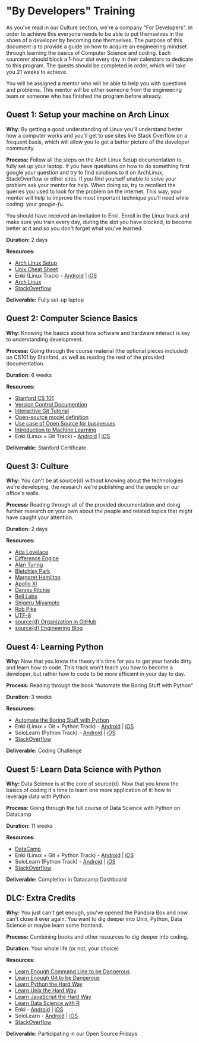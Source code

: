 # "By Developers" Training

As you've read in our Culture section, we're a company "For Developers". In order to achieve this everyone needs to be able to put themselves in the shoes of a developer by becoming one themselves.
The purpose of this document is to provide a guide on how to acquire an engineering mindset through learning the basics of Computer Science and coding. Each sourcerer should block a 1-hour slot every day in their calendars to dedicate to this program. The quests should be completed in order, which will take you 21 weeks to achieve.

You will be assigned a mentor who will be able to help you with questions and problems. This mentor will be either someone from the engineering team or someone who has finished the program before already.


## Quest 1: Setup your machine on Arch Linux

**Why:** By getting a good understanding of Linux you'll understand better how a computer works and you'll get to use sites like Stack Overflow on a frequent basis, which will allow you to get a better picture of the developer community.

**Process:** Follow all the steps on the Arch Linux Setup documentation to fully set up your laptop. If you have questions on how to do something first google your question and try to find solutions to it on ArchLinux, StackOverflow or other sites. If you find yourself unable to solve your problem ask your mentor for help. When doing so, try to recollect the queries you used to look for the problem on the internet. This way, your mentor will help to improve the most important technique you’ll need while coding: your _google-fu_.

You should have received an invitation to Enki. Enroll in the Linux track and make sure you train every day, during the slot you have blocked, to become better at it and so you don't forget what you've learned.

**Duration:** 2 days

**Resources:**

* [Arch Linux Setup](https://github.com/src-d/guide/blob/master/talent/by-developers-training/arch-linux-setup.md)
* [Unix Cheat Sheet](http://cheatsheetworld.com/programming/unix-linux-cheat-sheet/)
* Enki (Linux Track) - [Android](https://play.google.com/store/apps/details?id=com.enki.insights&hl=en) | [iOS](https://itunes.apple.com/us/app/enki-improve-programming-skills-learn-to-code/id993753145?mt=8)
* [Arch Linux](https://wiki.archlinux.org/)
* [StackOverflow](https://stackoverflow.com/)

**Deliverable:** Fully set-up laptop

## Quest 2: Computer Science Basics

**Why:** Knowing the basics about how software and hardware interact is key to understanding development.

**Process:** Going through the course material (the optional pieces included) on CS101 by Stanford, as well as reading the rest of the provided documentation.

**Duration:** 6 weeks

**Resources:**

* [Stanford CS 101](http://online.stanford.edu/course/computer-science-101-self-paced)
* [Version Control Documention](https://www.atlassian.com/git/tutorials/what-is-version-control)
* [Interactive Git Tutorial](https://try.github.io/levels/1/challenges/1)
* [Open-source model definition](https://en.wikipedia.org/wiki/Open-source_model)
* [Use case of Open Source for businesses](https://opensource.org/advocacy/case_for_business.php)
* [Introduction to Machine Learning](http://www.r2d3.us/visual-intro-to-machine-learning-part-1/)
* Enki (Linux + Git Track) - [Android](https://play.google.com/store/apps/details?id=com.enki.insights&hl=en) | [iOS](https://itunes.apple.com/us/app/enki-improve-programming-skills-learn-to-code/id993753145?mt=8)

**Deliverable:** Stanford Certificate

## Quest 3: Culture

**Why:** You can't be at source{d} without knowing about the technologies we're developing, the research we're publishing and the people on our office's walls.

**Process:** Reading through all of the provided documentation and doing further research on your own about the people and related topics that might have caught your attention.

**Duration:** 2 days

**Resources:**

* [Ada Lovelace](https://en.wikipedia.org/wiki/Ada_Lovelace)
* [Difference Engine](https://en.wikipedia.org/wiki/Difference_engine)
* [Alan Turing](https://en.wikipedia.org/wiki/Alan_Turing)
* [Bletchley Park](https://en.wikipedia.org/wiki/Bletchley_Park)
* [Margaret Hamilton](https://en.wikipedia.org/wiki/Margaret_Hamilton_(scientist))
* [Apollo XI](https://en.wikipedia.org/wiki/Apollo_11)
* [Dennis Ritchie](https://en.wikipedia.org/wiki/Dennis_Ritchie)
* [Bell Labs](https://en.wikipedia.org/wiki/Bell_Labs)
* [Shigeru Miyamoto](https://en.wikipedia.org/wiki/Shigeru_Miyamoto)
* [Rob Pike](https://en.wikipedia.org/wiki/Rob_Pike)
* [UTF-8](https://en.wikipedia.org/wiki/UTF-8)
* [source{d} Organization in GitHub](https://github.com/src-d)
* [source{d} Engineering Blog](https://blog.sourced.tech/)

## Quest 4: Learning Python

**Why:** Now that you know the theory it's time for you to get your hands dirty and learn how to code. This track won't teach you how to become a developer, but rather how to code to be more efficient in your day to day.

**Process:** Reading through the book “Automate the Boring Stuff with Python”

**Duration:** 3 weeks

**Resources:**

* [Automate the Boring Stuff with Python](https://automatetheboringstuff.com/)
* Enki (Linux + Git + Python Track) - [Android](https://play.google.com/store/apps/details?id=com.enki.insights&hl=en) | [iOS](https://itunes.apple.com/us/app/enki-improve-programming-skills-learn-to-code/id993753145?mt=8)
* SoloLearn (Python Track) - [Android](https://play.google.com/store/apps/details?id=com.sololearn&hl=en) | [iOS](https://itunes.apple.com/us/app/learn-python-pro/id953972812?mt=8)
* [StackOverflow](https://stackoverflow.com/)

**Deliverable:** Coding Challenge

## Quest 5: Learn Data Science with Python

**Why:** Data Science is at the core of source{d}. Now that you know the basics of coding it's time to learn one more application of it: how to leverage data with Python.

**Process:** Going through the full course of Data Science with Python on Datacamp

**Duration:** 11 weeks

**Resources:**

* [DataCamp](https://www.datacamp.com/courses/tech:python)
* Enki (Linux + Git + Python Track) - [Android](https://play.google.com/store/apps/details?id=com.enki.insights&hl=en) | [iOS](https://itunes.apple.com/us/app/enki-improve-programming-skills-learn-to-code/id993753145?mt=8)
* SoloLearn (Python Track) - [Android](https://play.google.com/store/apps/details?id=com.sololearn&hl=en) | [iOS](https://itunes.apple.com/us/app/learn-python-pro/id953972812?mt=8)
* [StackOverflow](https://stackoverflow.com/)

**Deliverable:** Completion in Datacamp Dashboard

## DLC: Extra Credits

**Why:** You just can't get enough, you've opened the Pandora Box and now can't close it ever again. You want to dig deeper into Unix, Python, Data Science or maybe learn some frontend.

**Process:** Combining books and other resources to dig deeper into coding.

**Duration:** Your whole life (or not, your choice)

**Resources:**

* [Learn Enough Command Line to be Dangerous](https://www.learnenough.com/command-line-tutorial)
* [Learn Enough Git to be Dangerous](https://www.learnenough.com/git-tutorial)
* [Learn Python the Hard Way](https://learnpythonthehardway.org/python3/)
* [Learn Unix the Hard Way](https://learncodethehardway.org/unix/)
* [Learn JavaScript the Hard Way](https://learncodethehardway.org/javascript/)
* [Learn Data Science with R](https://www.datacamp.com/courses/tech:r)
* Enki - [Android](https://play.google.com/store/apps/details?id=com.enki.insights&hl=en) | [iOS](https://itunes.apple.com/us/app/enki-improve-programming-skills-learn-to-code/id993753145?mt=8)
* SoloLearn - [Android](https://play.google.com/store/apps/details?id=com.sololearn&hl=en) | [iOS](https://itunes.apple.com/us/app/learn-python-pro/id953972812?mt=8)
* [StackOverflow](https://stackoverflow.com/)

**Deliverable:** Participating in our Open Source Fridays

